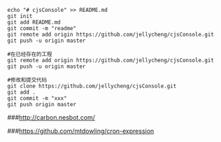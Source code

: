 
```第一次
echo "# cjsConsole" >> README.md
git init
git add README.md
git commit -m "readme"
git remote add origin https://github.com/jellycheng/cjsConsole.git
git push -u origin master

#在已经存在的工程
git remote add origin https://github.com/jellycheng/cjsConsole.git
git push -u origin master

#修改和提交代码
git clone https://github.com/jellycheng/cjsConsole.git
git add .
git commit -m "xxx"
git push origin master
```


###http://carbon.nesbot.com/

###https://github.com/mtdowling/cron-expression


